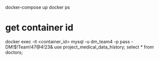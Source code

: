 docker-compose up
docker ps 
# get container id 
docker exec -it <container_id> mysql -u dm_team4 -p
pass - DM!$!Team!47@4!23&
use project_medical_data_history;
select * from doctors;